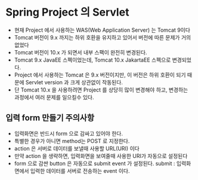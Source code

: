 # Spring Project 의 Servlet
- 현재 Project 에서 사용하는 WAS(Web Application Server) 는 Tomcat 9이다
- Tomcat 버전이 9.x 까지는 하위 호환을 유지하고 있어서 버전에 따른 문제가 거의 없었다
- Tomcat 버전이 10.x 가 되면서 내부 스팩이 완전히 변경된다.
- Tomcat 9.x JavaEE 스펙이었는데, Tomcat 10.x JakartaEE 스펙으로 변경되었다.
- Project 에서 사용하는 Tomcat 은 9.x 버전이지만, 이 버전은 하위 호환이 되기 때문에 Servlet version 과 크게 상관없이 작동된다.
- 단 Tomcat 10.x 을 사용하려면 Project 를 상당히 많이 변경해야 하고, 변경하는 과정에서 여러 문제를 일으킬수 있다.

## 입력 form 만들기 주의사항
- 입력화면은 반드시 form 으로 감싸고 있어야 한다.
- 특별한 경우가 아니면 method는 POST 로 지정한다.
- action 은 서버로 데이터를 보낼때 사용할 URL(URI) 이다
- 만약 action 을 생략하면, 입력화면을 보여줄때 사용한 URI가 자동으로 설정된다
- form 으로 감싼 button 은 자동으로 submit event 가 설정된다. submit : 입력화면에서 입력한 데이터를 서버로 전송하는 event 이다.